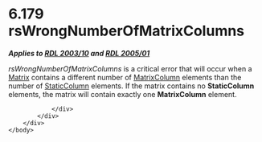 <html dir="LTR" xmlns:mshelp="http://msdn.microsoft.com/mshelp" xmlns:ddue="http://ddue.schemas.microsoft.com/authoring/2003/5" xmlns:xlink="http://www.w3.org/1999/xlink" xmlns:tool="http://www.microsoft.com/tooltip">
    <head>
        <meta http-equiv="Content-Type" content="text/html; CHARSET=utf-8"></meta>
        <meta name="save" content="history"></meta>
        <title>6.179 rsWrongNumberOfMatrixColumns</title>
        <xml>
            <mshelp:toctitle title="6.179 rsWrongNumberOfMatrixColumns"></mshelp:toctitle>
            <mshelp:rltitle title="[MS-RDL]: rsWrongNumberOfMatrixColumns"></mshelp:rltitle>
            <mshelp:keyword index="A" term="c44d0d14-efb0-4385-bb22-0a80b3eb6b12"></mshelp:keyword>
            <mshelp:attr name="DCSext.ContentType" value="open specification"></mshelp:attr>
            <mshelp:attr name="AssetID" value="c44d0d14-efb0-4385-bb22-0a80b3eb6b12"></mshelp:attr>
            <mshelp:attr name="TopicType" value="kbRef"></mshelp:attr>
            <mshelp:attr name="DCSext.Title" value="[MS-RDL]: rsWrongNumberOfMatrixColumns" />
        </xml>
    </head>
    <body>
        <div id="header">
            <h1 class="heading">6.179 rsWrongNumberOfMatrixColumns</h1>
        </div>
        <div id="mainSection">
            <div id="mainBody">
                <div id="allHistory" class="saveHistory"></div>
                <div id="sectionSection0" class="section" name="collapseableSection">
                    

<p><b><i>Applies to </i></b><a href="a7e2ad00-07c8-4f6d-80ab-3ad55df7b233.htm"><b><i>RDL 2003/10</i></b></a><b><i>
and </i></b><a href="3ebe2912-4958-4832-b391-cad1f5e13338.htm"><b><i>RDL 2005/01</i></b></a></p>

<p><i>rsWrongNumberOfMatrixColumns</i> is a critical error that
will occur when a <a href="25419c0a-c7c6-43d7-8ca5-1af842666dcb.htm">Matrix</a>
contains a different number of <a href="6fac9dfd-e5b6-4cf9-bb09-48b375eeccb8.htm">MatrixColumn</a> elements than
the number of <a href="5ce81585-de46-403d-bfbf-feebaa70e46b.htm">StaticColumn</a>
elements. If the matrix contains no <b>StaticColumn</b> elements, the matrix
will contain exactly one <b>MatrixColumn</b> element.</p>


                </div>
            </div>
        </div>
    </body>
</html>